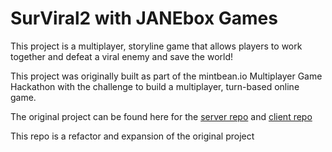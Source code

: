 # SurViral2 with JANEbox Games

This project is a multiplayer, storyline game that allows players to work together
and defeat a viral enemy and save the world! 

This project was originally built as part of the mintbean.io Multiplayer Game Hackathon
with the challenge to build a multiplayer, turn-based online game.

The original project can be found here for the [server repo](https://github.com/connietran-dev/janebox-surviral-server)
and [client repo](https://github.com/connietran-dev/janebox-surviral-client)

This repo is a refactor and expansion of the original project